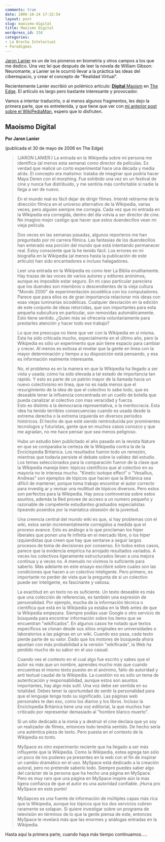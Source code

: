 ```yaml
---
comments: true
date: 2006-10-24 17:32:54
layout: post
slug: maoismo-digital
title: Maoismo Digital
wordpress_id: 334
categories:
- La Brecha Intelectual
- Paradigmas
---
```


[Jaron Lanier](http://www.jaronlanier.com/general.html) es un de los pioneros en biometría y otros campos a los que me dedico. Una vez leí que después de leer la novela de William Gibson: Neuromante, a Lanier se le ocurrió llevar a la práctica las ideas del ciberespacio, y crear el concepto de "Realidad Virtual".

Recientemente Lanier escribió un polémico artículo: [**Digital** Maoism](http://www.edge.org/discourse/digital_maoism.html) en [The Edge](http://www.edge.org/). El artículo es largo pero bastante interesante y provocador.

Vamos a intentar traducirlo, o al menos algunos fragmentos, les dejo la primera parte, que es entretenida, y que tiene que ver con [mi anterior post sobre el WikiPediaMan](/2006/10/wikipediaman_o_el_surgimiento_del_nuevo.html), espero que lo disfruten.

## **Maoismo** **Digital**

**Por Jaron Lanier**

(publicada el 30 de mayo de 2006 en The Edge)

> (JARON LANIER:) La entrada en la Wikipedia sobre mi persona me identifica (al menos esta semana) como director de películas. Es verdad que realicé un corto experimental hace una década y media atrás. El concepto era malisimo: trataba de imaginar que podría hacer Maya Deren con el morphing. Fue exhibido una vez en un festival de cine y nunca fue distribuido, y me sentiría más confortable si nadie la llega a ver de nuevo.
> 
> En el mundo real es fácil dejar de dirigir filmes. Intenté retirarme de la dirección fílmica en el universo alternativo de la WIkipedia, varias veces, pero alguien siempre me corregía. Cada vez que mi entrada en la WIkipedia era corregida, dentro del día volvía a ser director de cine. No imagino mejor castigo que hacer que estos duendecillos vean mi vieja película.
> 
> Dos veces en las semanas pasadas, algunos reporteros me han preguntado por mi carrera fílmica. Las fantasías de los duendecillos han enterado esa porción del mundo que está intentando permanecer real. Estoy consciente que la he tenido fácil. Los errores en mi biografía en la Wikipedia (al menos hasta la publicación de este artículo) han sido encantadores e incluso halagadores.  
>
> Leer una entrada en la Wikipedia es como leer La Biblia eruditamente. Hay trazas de las voces de varios autores y editores anónimos, aunque es imposible estar seguro. En mi caso particular pareciera que los duendes son miembros o descendientes de la vieja cultura "Mondo 2000" de experimentación sicodélica con los computadores. Parece que para ellos es de gran importancia relacionar mis ideas con esas viejas luminarias sicodélicas. Cualquier desviación en la edición de este conjunto de ideas retorcidas, que son importantes para esta pequeña subcultura en particular, son removidas automáticamente. Esto tiene sentido. ¿Quien más se ofrecería voluntariamente para prestarles atención y hacer todo ese trabajo?
> 
> Lo que me preocupa no tiene que ver con la Wikipedia en si misma. Esta ha sido criticada mucho, especialmente en el último año, pero la Wikipedia es sólo un experimento que aún tiene espacio para cambiar y crecer. Al menos es exitosa al revelar que la gente en linea con la mayor determinación y tiempo a su disposición está pensando, y esa es información realmente interesante.
> 
> No, el problema es en la manera en que la WIkipedia ha llegado a ser vista y usada; cómo ha sido elevada a tal estado de importancia tan rápido. Y esto es parte de un patrón mayor de la llamada hacia un nuevo colectivismo en linea, que no es nada menos que el resurgimiento de la idea de que el colectivo lo sabe todo, que es deseable tener la influencia concentrada en un cuello de botella que pueda canalizar al colectivo con mas veracidad y fuerza.  
Esto es distinto a la democracia representativa, o la meritocracia. Esta idea ha tenido terribles consecuencias cuando es usada desde la extrema derecha o la extrema izquierda en diversos periodos históricos. El hecho de que esté siendo reintroducida por prominentes tecnologos y futuristas, gente que en muchos casos conozco y que me agradan, no me hace pensar que sea menos peligroso.
> 
> Hubo un estudio bien publicitado el año pasado en la revista Nature en que se comparaba la certeza de la Wikipedia contra la de la Enciclopedia Británica. Los resultados fueron todo un remezón, mientras que todavía persiste el debate sobre la validez del estudio. Los temas seleccionados para la comparación fueron de la clase que la WIkipedia maneja bien: tópicos científicos que al colectivo en su mayoría no le interesa mucho. "Kinetic isotope effect" o "Vesallius, Andreas" son ejemplos de tópicos que hacen que la Británica sea difícil de mantener, porque toma trabajo encontrar el autor correcto para investig
ar y revisar una multitud de tópicos diversos. Pero estos son perfectos para la Wikipedia. Hay poca controversia sobre estos asuntos, además la Red provee de acceso a un numero pequeño y razonable de competente estudiantes graduados especialistas tipeando poseidos por la maniatica obsesión de la juventud.
> 
> Una creencia central del mundo wiki es que, si hay problemas con el wiki, estos serán incrementalmente corregidos a medida que el proceso avance. Esto es análogo a lo que proclaman los hiper liberales que ponen una fe infinita en el mercado libre, o los hiper izquierdistas que creen que hay que sentarse a seguir largos procesos de toma de decisiones por consenso. En todos estos casos, parece que la evidencia empírica ha arrojado resultados variados. A veces los colectivos ligeramente estructurados llevan a una mejora continua y a veces no. A menudo no vivimos lo suficiente para saberlo. Más adelante en este ensayo escribiré sobre cuales son las condiciones que hacen a un colectivo inteligente. Pero primero, es importante no perder de vista que la pregunta de si un colectivo puede ser inteligente, es fascinante y valiosa.
> 
> La exactitud en un texto no es suficiente. Un texto deseable es más que una colección de referencias, es también una expresión de personalidad. Por ejemplo, mucha de la información técnica o científica que está en la Wikipedia ya estaba en la Web antes de que la Wikipedia empezara. Siempre podías usar Google o otro servicio de búsqueda para encontrar información sobre los items que se encuentran "wikificados". En algunos casos he notado que textos específicos se clonan desde sus sitios originales en universidades o laboratorios a las páginas en un wiki. Cuando eso pasa, cada texto pierde parte de su valor. Dado que los motores de búsqueda ahora apuntan con más probabilidad a la versión "wikificada", la Web ha perdido mucho de su sabor en el uso casual.
> 
> Cuando ves el contexto en el cual algo fue escrito y sabes que el autor es más que un nombre, aprendes mucho más que cuando encuentras el mismo texto puesto en el anónimo, falto de autoridad y anti textual caudal de la Wikipedia. La cuestión no es sólo un tema de autenticación y responsabilidad, aunque estos son asuntos importantes, hay algo más sutil. Una voz debe ser sentida en su totalidad. Debes tener la oportunidad de sentir la personalidad para que el lenguaje tenga todo su significado. Las páginas web personales te dan eso, como los diarios y los libros. Incluso la Enciclopedia Británica tiene una voz editiorial, la que muchos han criticado por representar demasiado al "hombre blanco muerto".
> 
> Si un sitio dedicado a la ironía y a destruir el cine declara que yo soy un realizador de filmes, entonces todo tendría sentido. De hecho sería una auténtica pieza de texto. Pero puesta en el contexto de la Wikipedia es tonto.
> 
> MySpace es otro experimento reciente que ha llegado a ser más influyente que la Wikipedia. Como la Wikipedia, estea agrega tan sólo un poco de los poderes ya presentes en la web con el fin de inspirar un cambio dramático en el uso. MySpace está dedicado a la creación autoral, pero no pretende saberlo todo. Siempre puedes saber algo del carácter de la persona que ha hecho una página en MySpace. Pero es muy raro que una página en MySpace inspire aún la mas ligera confianza de que el autor es una autoridad confiable. ¡Hurra pro MySpace en este punto!
> 
> MySapces es una fuente de información de múltiples capas más rica que la Wikipedia, aunque los tópicos que los dos servicios cubren raramente se solapan. Si quiere investigar sobre un programa de televisión en términos de lo que la gente piensa de este, entonces MySpace le revelará más que las enormes y análogas entradas en la Wikipedia.  


Hasta aquí la primera parte, cuando haya más tiempo continuamos.....



